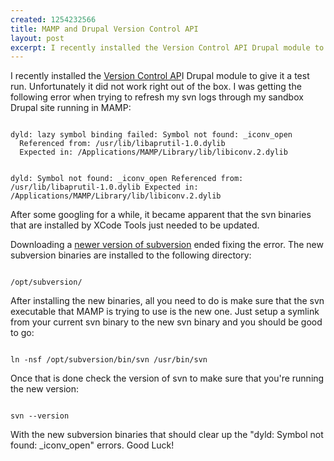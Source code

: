 ```yaml
--- 
created: 1254232566
title: MAMP and Drupal Version Control API
layout: post
excerpt: I recently installed the Version Control API Drupal module to give it a test run.  Unfortunately it did not work right out of the box.  I was getting the following error when trying to refresh my svn logs through my sandbox Drupal site running in MAMP
---
```

I recently installed the <a href="http://drupal.org/project/versioncontrol">Version Control AP</a>I Drupal module to give it a test run.  Unfortunately it did not work right out of the box.  I was getting the following error when trying to refresh my svn logs through my sandbox Drupal site running in MAMP:

<code>
dyld: lazy symbol binding failed: Symbol not found: _iconv_open
  Referenced from: /usr/lib/libaprutil-1.0.dylib
  Expected in: /Applications/MAMP/Library/lib/libiconv.2.dylib

dyld: Symbol not found: _iconv_open
  Referenced from: /usr/lib/libaprutil-1.0.dylib
  Expected in: /Applications/MAMP/Library/lib/libiconv.2.dylib
</code>

After some googling for a while, it became apparent that the svn binaries that are installed by XCode Tools just needed to be updated.

Downloading a <a href="http://www.open.collab.net/downloads/apple/download.html">newer version of subversion</a> ended fixing the error.   The new subversion binaries are installed to the following directory:

<code>
/opt/subversion/
</code>

After installing the new binaries, all you need to do is make sure that the svn executable that MAMP is trying to use is the new one.  Just setup a symlink from your current svn binary to the new svn binary and you should be good to go:

<code>
ln -nsf /opt/subversion/bin/svn /usr/bin/svn
</code>

Once that is done check the version of svn to make sure that you're running the new version:

<code>
svn --version
</code>

With the new subversion binaries that should clear up the "dyld: Symbol not found: _iconv_open" errors.  Good Luck!
